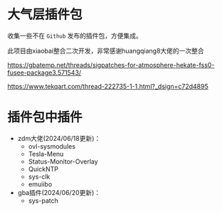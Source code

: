 # 大气层插件包
收集一些不在 `Github` 发布的插件包，方便集成。

此项目由xiaobai整合二次开发，非常感谢huangqiang8大佬的一次整合

https://gbatemp.net/threads/sigpatches-for-atmosphere-hekate-fss0-fusee-package3.571543/

https://www.tekqart.com/thread-222735-1-1.html?_dsign=c72d4895


# 插件包中插件

- zdm大佬(2024/06/18更新)：
  - ovl-sysmodules
  - Tesla-Menu
  - Status-Monitor-Overlay
  - QuickNTP
  - sys-clk
  - emuiibo
- gba插件(2024/06/20更新)：
  - sys-patch
